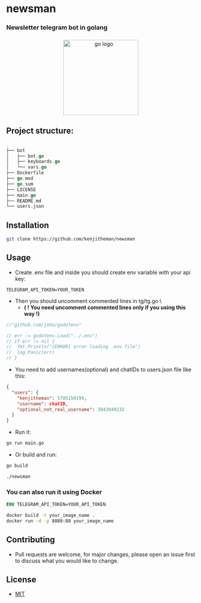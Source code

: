 # newsman

### Newsletter telegram bot in golang

###

<div align="center">
  <img src="https://cdn.jsdelivr.net/gh/devicons/devicon/icons/go/go-original.svg" height="200" alt="go logo"  />
</div>

## Project structure:

```go
.
├── bot
│   ├── bot.go
│   ├── keyboards.go
│   └── vars.go
├── Dockerfile
├── go.mod
├── go.sum
├── LICENSE
├── main.go
├── README.md
└── users.json
```

## Installation

```sh
git clone https://github.com/kenjitheman/newsman
```

## Usage

- Create .env file and inside you should create env variable with your api key:

```.env
TELEGRAM_API_TOKEN=YOUR_TOKEN
```

- Then you should uncomment commented lines in tg/tg.go \
	- **( ! You need uncomment commented lines only if you using this way !)**

```go
//"github.com/joho/godotenv"
```

```go
// err := godotenv.Load("../.env")
// if err != nil {
// 	fmt.Println("[ERROR] error loading .env file")
// 	log.Panic(err)
// }
```

- You need to add usernames(optional) and chatIDs to users.json file like this:

```json
{
  "users": {
    "kenjitheman": 5785150199,
    "username": chatID,
    "optional_not_real_username": 3942049232
  }
}
```

- Run it:

```sh
go run main.go
```

- Or build and run:

```sh
go build
```

```sh
./newsman
```

### You can also run it using Docker

```dockerfile
ENV TELEGRAM_API_TOKEN=YOUR_API_TOKEN
```

```sh
docker build -t your_image_name .
docker run -d -p 8080:80 your_image_name
```

## Contributing

- Pull requests are welcome, for major changes, please open an issue first to
  discuss what you would like to change.

## License

- [MIT](https://choosealicense.com/licenses/mit/)
